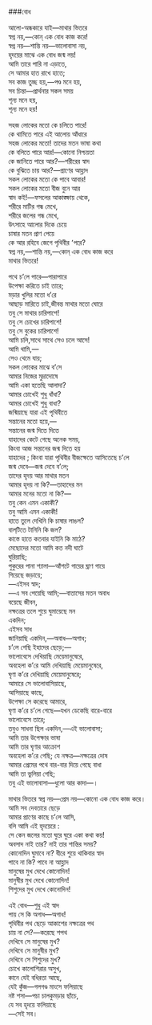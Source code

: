 ###বোধ

আলো-অন্ধকারে যাই―মাথার ভিতরে  
স্বপ্ন নয়,―কোন্‌ এক বোধ কাজ করে!  
স্বপ্ন নয়―শান্তি নয়―ভালোবাসা নয়,  
হৃদয়ের মাঝে এক বোধ জন্ম লয়!  
আমি তারে পারি না এড়াতে,  
সে আমার হাত রাখে হাতে;  
সব কাজ তুচ্ছ হয়,―পণ্ড মনে হয়,  
সব চিন্তা―প্রার্থনার সকল সময়  
শূন্য মনে হয়,  
শূন্য মনে হয়!  

সহজ লোকের মতো কে চলিতে পারে!  
কে থামিতে পারে এই আলোয় আঁধারে  
সহজ লোকের মতো! তাদের মতন ভাষা কথা  
কে বলিতে পারে আর!―কোনো নিশ্চয়তা  
কে জানিতে পারে আর?―শরীরের স্বাদ  
কে বুঝিতে চায় আর?―প্রাণের আহ্লাদ  
সকল লোকের মতো কে পাবে আবার!  
সকল লোকের মতো বীজ বুনে আর  
স্বাদ কই!―ফসলের আকাঙ্ক্ষায় থেকে,  
শরীরে মাটির গন্ধ মেখে,  
শরীরে জলের গন্ধ মেখে,  
উৎসাহে আলোর দিকে চেয়ে  
চাষার মতন প্রাণ পেয়ে  
কে আর রহিবে জেগে পৃথিবীর ՚পরে?  
স্বপ্ন নয়,―শান্তি নয়,―কোন্‌ এক বোধ কাজ করে  
মাথার ভিতরে!  

পথে চ’লে পারে―পারাপারে  
উপেক্ষা করিতে চাই তারে;  
মড়ার খুলির মতো ধ’রে  
আছাড় মারিতে চাই,জীবন্ত মাথার মতো ঘোরে  
তবু সে মাথার চারিপাশে!  
তবু সে চোখের চারিপাশে!  
তবু সে বুকের চারিপাশে!  
আমি চলি,সাথে সাথে সেও চলে আসে!  
আমি থামি,―  
সেও থেমে যায়;  
সকল লোকের মাঝে ব’সে  
আমার নিজের মুদ্রাদোষে  
আমি একা হতেছি আলাদা?  
আমার চোখেই শুধু ধাঁধা?  
আমার চোখেই শুধু বাধা?  
জন্মিয়াছে যারা এই পৃথিবীতে  
সন্তানের মতো হয়ে,―  
সন্তানের জন্ম দিতে দিতে  
যাহাদের কেটে গেছে অনেক সময়,  
কিংবা আজ সন্তানের জন্ম দিতে হয়  
যাহাদের ; কিংবা যারা পৃথিবীর বীজক্ষেতে আসিতেছে চ’লে  
জন্ম দেবে―জন্ম দেবে ব’লে;  
তাদের হৃদয় আর মাথার মতন  
আমার হৃদয় না কি?―তাহাদের মন   
আমার মনের মতো না কি?―  
তবু কেন এমন একাকী?  
তবু আমি এমন একাকী!  
হাতে তুলে দেখিনি কি চাষার লাঙল?  
বাল্‌টিতে টানিনি কি জল?  
কাস্তে হাতে কতবার যাইনি কি মাঠে?   
মেছোদের মতো আমি কত নদী ঘাটে  
ঘুরিয়াছি;  
পুকুরের পানা শ্যালা―আঁশটে গায়ের ঘ্রাণ গায়ে  
গিয়েছে জড়ায়ে;  
―এইসব স্বাদ;  
―এ সব পেয়েছি আমি;―বাতাসের মতন অবাধ  
বয়েছে জীবন,  
নক্ষত্রের তলে শুয়ে ঘুমায়েছে মন  
একদিন;  
এইসব সাধ  
জানিয়াছি একদিন,―অবাধ―অগাধ;  
চ’লে গেছি ইহাদের ছেড়ে;―  
ভালোবেসে দেখিয়াছি মেয়েমানুষেরে,  
অবহেলা ক’রে আমি দেখিয়াছি মেয়েমানুষেরে,  
ঘৃণা ক’রে দেখিয়াছি মেয়েমানুষেরে;  
আমারে সে ভালোবাসিয়াছে,  
আসিয়াছে কাছে,  
উপেক্ষা সে করেছে আমারে,  
ঘৃণা ক’রে চ’লে গেছে―যখন ডেকেছি বারে-বারে  
ভালোবেসে তারে;  
তবুও সাধনা ছিল একদিন,―এই ভালোবাসা;  
আমি তার উপেক্ষার ভাষা  
আমি তার ঘৃণার আক্রোশ  
অবহেলা ক’রে গেছি; যে নক্ষত্র―নক্ষত্রের দোষ  
আমার প্রেমের পথে বার-বার দিয়ে গেছে বাধা  
আমি তা ভুলিয়া গেছি;  
তবু এই ভালোবাসা―ধুলো আর কাদা―।  

মাথার ভিতরে
স্বপ্ন নয়―প্রেম নয়―কোনো এক বোধ কাজ করে।  
আমি সব দেবতারে ছেড়ে  
আমার প্রাণের কাছে চ’লে আসি,  
বলি আমি এই হৃদয়েরে :  
সে কেন জলের মতো ঘুরে ঘুরে একা কথা কয়!  
অবসাদ নাই তার? নাই তার শান্তির সময়?  
কোনোদিন ঘুমাবে না? ধীরে শুয়ে থাকিবার স্বাদ  
পাবে না কি? পাবে না আহ্লাদ  
মানুষের মুখ দেখে কোনোদিন!  
মানুষীর মুখ দেখে কোনোদিন!  
শিশুদের মুখ দেখে কোনোদিন!  

এই বোধ―শুধু এই স্বাদ  
পায় সে কি অগাধ―অগাধ!  
পৃথিবীর পথ ছেড়ে আকাশের নক্ষত্রের পথ  
চায় না সে?―করেছে শপথ  
দেখিবে সে মানুষের মুখ?  
দেখিবে সে মানুষীর মুখ?  
দেখিবে সে শিশুদের মুখ?  
চোখে কালোশিরার অসুখ,  
কানে যেই বধিরতা আছে,  
যেই কুঁজ―গলগণ্ড মাংসে ফলিয়াছে  
নষ্ট শসা―পচা চালকুমড়ার ছাঁচে,  
যে সব হৃদয়ে ফলিয়াছে  
―সেই সব।
